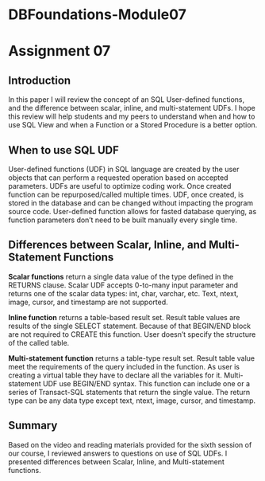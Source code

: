 # DBFoundations-Module07
# Assignment 07

## Introduction
In this paper I will review the concept of an SQL User-defined functions, and the difference between scalar, inline, and multi-statement UDFs. I hope this review will help students and my peers to understand when and how to use SQL View and when a Function or a Stored Procedure is a better option. 

## When to use SQL UDF
User-defined functions (UDF) in SQL language are created by the user objects that can perform a requested operation based on accepted parameters. 
UDFs are useful to optimize coding work. Once created function can be repurposed/called multiple times. UDF, once created, is stored in the database and can be changed without impacting the program source code. User-defined function allows for fasted database querying, as function parameters don’t need to be built manually every single time. 

## Differences between Scalar, Inline, and Multi-Statement Functions
**Scalar functions** return a single data value of the type defined in the RETURNS clause. Scalar UDF accepts 0-to-many input parameter and returns one of the scalar data types: int, char, varchar, etc. Text, ntext, image, cursor, and timestamp are not supported.

**Inline function** returns a table-based result set. Result table values are results of the single SELECT statement. Because of that BEGIN/END block are not required to CREATE this function.  User doesn’t specify the structure of the called table. 

**Multi-statement function** returns a table-type result set. Result table value meet the requirements of the query included in the function. As user is creating a virtual table they have to declare all the variables for it. Multi-statement UDF use BEGIN/END syntax. This function can include one or a series of Transact-SQL statements that return the single value. The return type can be any data type except text, ntext, image, cursor, and timestamp. 

## Summary
Based on the video and reading materials provided for the sixth session of our course, I reviewed answers to questions on use of SQL UDFs. I presented differences between Scalar, Inline, and Multi-statement functions.  
